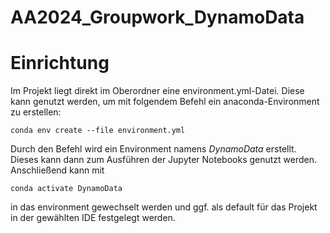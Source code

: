 # AA2024_Groupwork_DynamoData

# Einrichtung
Im Projekt liegt direkt im Oberordner eine environment.yml-Datei. Diese kann genutzt werden, um mit folgendem Befehl ein anaconda-Environment zu erstellen:
```
conda env create --file environment.yml
```
Durch den Befehl wird ein Environment namens _DynamoData_ erstellt. 
Dieses kann dann zum Ausführen der Jupyter Notebooks genutzt werden.
Anschließend kann mit
```
conda activate DynamoData
```
in das environment gewechselt werden und ggf. als default für das Projekt in der gewählten IDE festgelegt werden.
